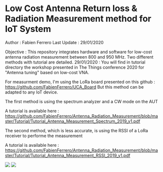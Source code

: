 # Low Cost Antenna Return loss & Radiation Measurement method for IoT System

Author : Fabien Ferrero
Last Update : 29/01/2020

Objective : This repository integrates hardware and software for low-cost antenna radiation measurement between 800 and 950 MHz.
Two different methods with tutorial are detailed.
29/01/2020 : You will find in tutorial directory the workshop presented in The Things conference 2020 for "Antenna tuning" based on low-cost VNA.

For measurment demo, I'm using the LoRa board presented on this github : https://github.com/FabienFerrero/UCA_Board
But this method can be adapted to any IoT device.

The first method is using the spectrum analyzer and a CW mode on the AUT

A tutorial is available here : https://github.com/FabienFerrero/Antenna_Radiation_Measurement/blob/master/Tutorial/Tutorial_Antenna_Measurement_Spectrum_2019_v1.pdf

The second method, which is less accurate, is using the RSSI of a LoRa receiver to performe the measurement

A tutorial is available here : https://github.com/FabienFerrero/Antenna_Radiation_Measurement/blob/master/Tutorial/Tutorial_Antenna_Measurement_RSSI_2019_v1.pdf


<img src="https://github.com/FabienFerrero/Antenna_Radiation_Measurement/blob/master/documents/picture/receiver.png">


<img src="https://github.com/FabienFerrero/Antenna_Radiation_Measurement/blob/master/documents/picture/ref_ant.png">

